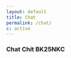 ```yaml
---
layout: default
title: Chat
permalink: /chat/
c: active
---
```

<style>
.navbar-brand{
font-size: 2rem;
}
</style>
<h3><i class="fas fa-comments"></i> Chat Chít BK25NKC</h3>
<div id="tlkio" data-channel="BK25NKC" data-theme="theme--pop" style="width:100%;height:400px;"></div>
<script type="text/javascript">
!function(t,e){var i=function(){var t=e.getElementById("tlkio"),i=t.getAttribute("data-env")||"production",n=t.getAttribute("data-channel"),a=t.getAttribute("data-theme"),o=t.getAttribute("data-custom-css"),s=t.getAttribute("data-nickname"),l=e.createElement("iframe"),r="//embed.tlk.io/"+n,m=[];"dev"==i&&(r="https://embed.lvh.me:3000/"+n),o&&o.length&&m.push("custom_css_path="+o),s&&s.length&&m.push("nickname="+s),a&&a.length&&m.push("theme="+a),m.length&&(r+="?"+m.join("&")),l.setAttribute("src",r),l.setAttribute("width","100%"),l.setAttribute("height","100%"),l.setAttribute("frameborder","0"),l.setAttribute("style","margin-bottom: -8px;");var u=t.getAttribute("style");t.setAttribute("style","overflow: auto; -webkit-overflow-scrolling: touch;"+u),t.textContent="",t.appendChild(l)},n=function(){var n=e.getElementById("tlkio"),a=e.createElement("style"),o=e.createElement("img");a.textContent=".tlkio-pulse{width:70px;margin:-27px 0 0 -35px;position:absolute;top:50%;left:50%;animation: tlkio-pulse 1.5s ease-in 0s infinite;}@keyframes tlkio-pulse{0%{transform:scale(1)}10%{transform:scale(1.15)}18%{transform:scale(0.95)}24%{transform:scale(1)}}",o.src="//tlk.io/images/logo.png",o.className="tlkio-pulse","static"==t.getComputedStyle(n).position&&(n.style.position="relative"),n.appendChild(a),n.appendChild(o),t.setTimeout(i,3e3)};t.addEventListener?t.addEventListener("load",n,!1):t.attachEvent("onload",n)}(window,document);
</script>